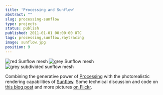 ```yaml
---
title: 'Processing and Sunflow'
abstract: ""
slug: processing-sunflow
type: projects
status: publish
published: 2011-01-01 00:00:00 UTC
tags: processing,sunflow,raytracing
image: sunflow.jpg
position: 9
---
```


![red Sunflow
mesh](https://farm6.staticflickr.com/5133/5482121704_cf39ca54af_b.jpg)
![grey Sunflow
mesh](https://farm6.staticflickr.com/5134/5481521239_69af30cf37_b.jpg)
![grey subdivided sunflow
mesh](https://farm6.staticflickr.com/5305/5837603852_5697d4c65c_b.jpg)

<span class="ql-cursor">﻿</span>Combining the generative power of
[Processing][1] with the photorealistic rendering
capabilities of [Sunflow][2]. Some technical
discussion and code on [this blog
post](/blog/sunflow-and-processing-the-basics/) and
more pictures [on Flickr][3].



[1]: http://processing.org/
[2]: http://sunflow.sourceforge.net/
[3]: https://www.flickr.com/photos/53111802@N05/sets/72157626846474925/
